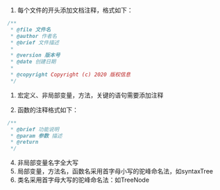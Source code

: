 1. 每个文件的开头添加文档注释，格式如下：
``` c++
/**
 * @file 文件名
 * @author 作者名
 * @brief 文件描述
 * 
 * @version 版本号
 * @date 创建日期
 * 
 * @copyright Copyright (c) 2020 版权信息
 */
```
1. 宏定义、非局部变量，方法，关键的语句需要添加注释

2. 函数的注释格式如下：
``` c++
/**
 * @brief 功能说明
 * @param 参数 描述
 * @return 
 */
```
4. 非局部变量名字全大写
5. 局部变量，方法名，函数名采用首字母小写的驼峰命名法，如syntaxTree
6. 类名采用首字母大写的驼峰命名法：如TreeNode